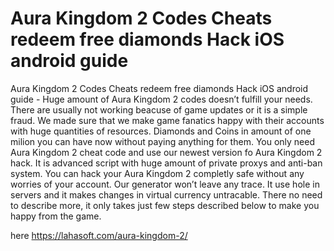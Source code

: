 # Aura Kingdom 2 Codes Cheats redeem free diamonds Hack iOS android guide

Aura Kingdom 2 Codes Cheats redeem free diamonds Hack iOS android guide - Huge amount of Aura Kingdom 2 codes doesn’t fulfill your needs. There are usually not working beacuse of game updates or it is a simple fraud. We made sure that we make game fanatics happy with their accounts with huge quantities of resources. Diamonds and Coins in amount of one milion you can have now without paying anything for them.
You only need Aura Kingdom 2 cheat code and use our newest version fo Aura Kingdom 2 hack. It is advanced script with huge amount of private proxys and anti-ban system. You can hack your Aura Kingdom 2 completly safe without any worries of your account. Our generator won’t leave any trace. It use hole in servers and it makes changes in virtual currency untracable. There no need to describe more, it only takes just few steps described below to make you happy from the game.

here https://lahasoft.com/aura-kingdom-2/
